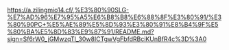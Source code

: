 https://a.zilingmio14.cf/,%E3%80%90SLG-%E7%AD%96%E7%95%A5%E6%B8%B8%E6%88%8F%E3%80%91/%E3%80%90PC+%E5%AE%89%E5%8D%93%E3%80%91%E8%B4%9F%E5%80%BA%E5%8D%83%E9%87%91/README.md?sign=Sf6rW0_jGMwzqTl_30w8ICTgwVgFbfdRBciKUnBfR4c%3D%3A0